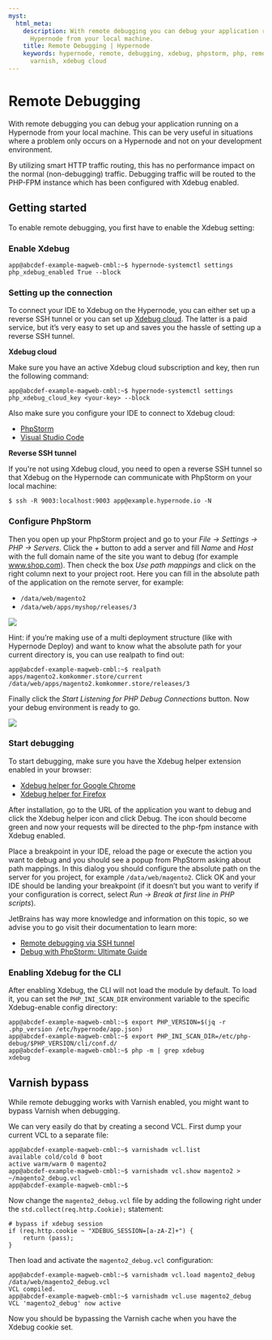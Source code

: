 ```yaml
---
myst:
  html_meta:
    description: With remote debugging you can debug your application running on a
      Hypernode from your local machine.
    title: Remote Debugging | Hypernode
    keywords: hypernode, remote, debugging, xdebug, phpstorm, php, remote debugging,
      varnish, xdebug cloud
---
```


# Remote Debugging

With remote debugging you can debug your application running on a Hypernode from your local machine.
This can be very useful in situations where a problem only occurs on a Hypernode and not on your development environment.

By utilizing smart HTTP traffic routing, this has no performance impact on the normal (non-debugging) traffic.
Debugging traffic will be routed to the PHP-FPM instance which has been configured with Xdebug enabled.

## Getting started

To enable remote debugging, you first have to enable the Xdebug setting:

### Enable Xdebug

```console
app@abcdef-example-magweb-cmbl:~$ hypernode-systemctl settings php_xdebug_enabled True --block
```

### Setting up the connection

To connect your IDE to Xdebug on the Hypernode, you can either set up a reverse SSH tunnel or you can set up [Xdebug cloud](https://xdebug.cloud/).
The latter is a paid service, but it’s very easy to set up and saves you the hassle of setting up a reverse SSH tunnel.

**Xdebug cloud**

Make sure you have an active Xdebug cloud subscription and key, then run the following command:

```console
app@abcdef-example-magweb-cmbl:~$ hypernode-systemctl settings php_xdebug_cloud_key <your-key> --block
```

Also make sure you configure your IDE to connect to Xdebug cloud:

- [PhpStorm](https://xdebug.cloud/docs#phpstorm)
- [Visual Studio Code](https://xdebug.cloud/docs#vscode)

**Reverse SSH tunnel**

If you're not using Xdebug cloud, you need to open a reverse SSH tunnel so that Xdebug on the Hypernode can communicate with PhpStorm on your local machine:

```console
$ ssh -R 9003:localhost:9003 app@example.hypernode.io -N
```

### Configure PhpStorm

Then you open up your PhpStorm project and go to your *File -> Settings -> PHP -> Servers*. Click the *+* button to add a server and fill *Name* and *Host* with the full domain name of the site you want to debug (for example www.shop.com). Then check the box *Use path mappings* and click on the right column next to your project root. Here you can fill in the absolute path of the application on the remote server, for example:

- `/data/web/magento2`
- `/data/web/apps/myshop/releases/3`

![](_res/phpstorm-server-settings.png)

Hint: if you’re making use of a multi deployment structure (like with Hypernode Deploy) and want to know what the absolute path for your current directory is, you can use realpath to find out:

```console
app@abcdef-example-magweb-cmbl:~$ realpath apps/magento2.komkommer.store/current
/data/web/apps/magento2.komkommer.store/releases/3
```

Finally click the *Start Listening for PHP Debug Connections* button. Now your debug environment is ready to go.

![](_res/phpstorm-listen-for-debug.png)

### Start debugging

To start debugging, make sure you have the Xdebug helper extension enabled in your browser:

- [Xdebug helper for Google Chrome](https://chrome.google.com/webstore/detail/xdebug-helper/eadndfjplgieldjbigjakmdgkmoaaaoc?hl=en)
- [Xdebug helper for Firefox](https://addons.mozilla.org/en-US/firefox/addon/xdebug-helper-for-firefox/)

After installation, go to the URL of the application you want to debug and click the Xdebug helper icon and click Debug. The icon should become green and now your requests will be directed to the php-fpm instance with Xdebug enabled.

Place a breakpoint in your IDE, reload the page or execute the action you want to debug and you should see a popup from PhpStorm asking about path mappings. In this dialog you should configure the absolute path on the server for you project, for example `/data/web/magento2`. Click OK and your IDE should be landing your breakpoint (if it doesn’t but you want to verify if your configuration is correct, select *Run -> Break at first line in PHP scripts*).

JetBrains has way more knowledge and information on this topic, so we advise you to go visit their documentation to learn more:

- [Remote debugging via SSH tunnel](https://www.jetbrains.com/help/phpstorm/remote-debugging-via-ssh-tunnel.html)
- [Debug with PhpStorm: Ultimate Guide](https://www.jetbrains.com/help/phpstorm/debugging-with-phpstorm-ultimate-guide.html)

### Enabling Xdebug for the CLI

After enabling Xdebug, the CLI will not load the module by default.
To load it, you can set the `PHP_INI_SCAN_DIR` environment variable to the specific Xdebug-enable config directory:

```console
app@abcdef-example-magweb-cmbl:~$ export PHP_VERSION=$(jq -r .php_version /etc/hypernode/app.json)
app@abcdef-example-magweb-cmbl:~$ export PHP_INI_SCAN_DIR=/etc/php-debug/$PHP_VERSION/cli/conf.d/
app@abcdef-example-magweb-cmbl:~$ php -m | grep xdebug
xdebug
```

## Varnish bypass

While remote debugging works with Varnish enabled, you might want to bypass Varnish when debugging.

We can very easily do that by creating a second VCL. First dump your current VCL to a separate file:

```console
app@abcdef-example-magweb-cmbl:~$ varnishadm vcl.list
available cold/cold 0 boot
active warm/warm 0 magento2
app@abcdef-example-magweb-cmbl:~$ varnishadm vcl.show magento2 > ~/magento2_debug.vcl
app@abcdef-example-magweb-cmbl:~$
```

Now change the `magento2_debug.vcl` file by adding the following right under the `std.collect(req.http.Cookie);` statement:

```vcl
# bypass if xdebug session
if (req.http.cookie ~ "XDEBUG_SESSION=[a-zA-Z]+") {
    return (pass);
}

```

Then load and activate the `magento2_debug.vcl` configuration:

```console
app@abcdef-example-magweb-cmbl:~$ varnishadm vcl.load magento2_debug /data/web/magento2_debug.vcl
VCL compiled.
app@abcdef-example-magweb-cmbl:~$ varnishadm vcl.use magento2_debug
VCL 'magento2_debug' now active
```

Now you should be bypassing the Varnish cache when you have the Xdebug cookie set.
